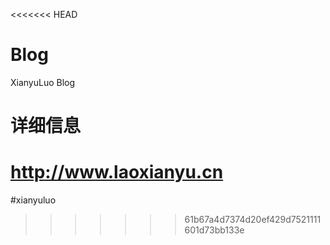 <<<<<<< HEAD
# Blog
XianyuLuo Blog

# 详细信息
http://www.laoxianyu.cn
=======
#xianyuluo
>>>>>>> 61b67a4d7374d20ef429d7521111601d73bb133e

